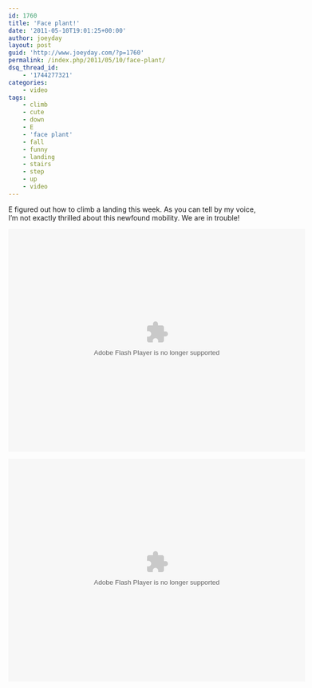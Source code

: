 ```yaml
---
id: 1760
title: 'Face plant!'
date: '2011-05-10T19:01:25+00:00'
author: joeyday
layout: post
guid: 'http://www.joeyday.com/?p=1760'
permalink: /index.php/2011/05/10/face-plant/
dsq_thread_id:
    - '1744277321'
categories:
    - video
tags:
    - climb
    - cute
    - down
    - E
    - 'face plant'
    - fall
    - funny
    - landing
    - stairs
    - step
    - up
    - video
---
```


E figured out how to climb a landing this week. As you can tell by my voice, I’m not exactly thrilled about this newfound mobility. We are in trouble!

<object classid="clsid:D27CDB6E-AE6D-11cf-96B8-444553540000" data="http://www.flickr.com/apps/video/stewart.swf?v=71377" height="446" type="application/x-shockwave-flash" width="595"><param name="flashvars" value="intl_lang=en-us&photo_secret=a30c780f0d&photo_id=5702355396"></param><param name="movie" value="http://www.flickr.com/apps/video/stewart.swf?v=71377"></param><param name="bgcolor" value="#000000"></param><param name="allowFullScreen" value="true"></param><embed allowfullscreen="true" bgcolor="#000000" flashvars="intl_lang=en-us&photo_secret=a30c780f0d&photo_id=5702355396" height="446" src="http://www.flickr.com/apps/video/stewart.swf?v=71377" type="application/x-shockwave-flash" width="595"></embed></object>

<object classid="clsid:D27CDB6E-AE6D-11cf-96B8-444553540000" data="http://www.flickr.com/apps/video/stewart.swf?v=71377" height="446" type="application/x-shockwave-flash" width="595"><param name="flashvars" value="intl_lang=en-us&photo_secret=70c599543c&photo_id=5701823243"></param><param name="movie" value="http://www.flickr.com/apps/video/stewart.swf?v=71377"></param><param name="bgcolor" value="#000000"></param><param name="allowFullScreen" value="true"></param><embed allowfullscreen="true" bgcolor="#000000" flashvars="intl_lang=en-us&photo_secret=70c599543c&photo_id=5701823243" height="446" src="http://www.flickr.com/apps/video/stewart.swf?v=71377" type="application/x-shockwave-flash" width="595"></embed></object>